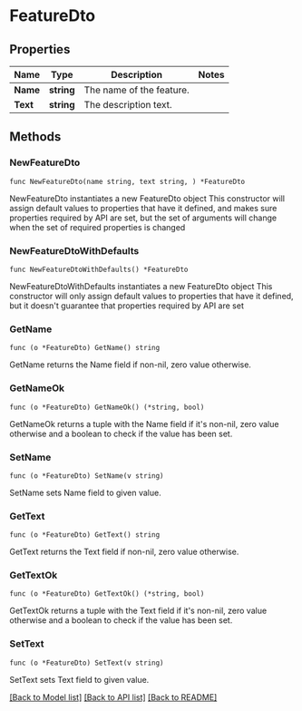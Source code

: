 # FeatureDto

## Properties

Name | Type | Description | Notes
------------ | ------------- | ------------- | -------------
**Name** | **string** | The name of the feature. | 
**Text** | **string** | The description text. | 

## Methods

### NewFeatureDto

`func NewFeatureDto(name string, text string, ) *FeatureDto`

NewFeatureDto instantiates a new FeatureDto object
This constructor will assign default values to properties that have it defined,
and makes sure properties required by API are set, but the set of arguments
will change when the set of required properties is changed

### NewFeatureDtoWithDefaults

`func NewFeatureDtoWithDefaults() *FeatureDto`

NewFeatureDtoWithDefaults instantiates a new FeatureDto object
This constructor will only assign default values to properties that have it defined,
but it doesn't guarantee that properties required by API are set

### GetName

`func (o *FeatureDto) GetName() string`

GetName returns the Name field if non-nil, zero value otherwise.

### GetNameOk

`func (o *FeatureDto) GetNameOk() (*string, bool)`

GetNameOk returns a tuple with the Name field if it's non-nil, zero value otherwise
and a boolean to check if the value has been set.

### SetName

`func (o *FeatureDto) SetName(v string)`

SetName sets Name field to given value.


### GetText

`func (o *FeatureDto) GetText() string`

GetText returns the Text field if non-nil, zero value otherwise.

### GetTextOk

`func (o *FeatureDto) GetTextOk() (*string, bool)`

GetTextOk returns a tuple with the Text field if it's non-nil, zero value otherwise
and a boolean to check if the value has been set.

### SetText

`func (o *FeatureDto) SetText(v string)`

SetText sets Text field to given value.



[[Back to Model list]](../README.md#documentation-for-models) [[Back to API list]](../README.md#documentation-for-api-endpoints) [[Back to README]](../README.md)


